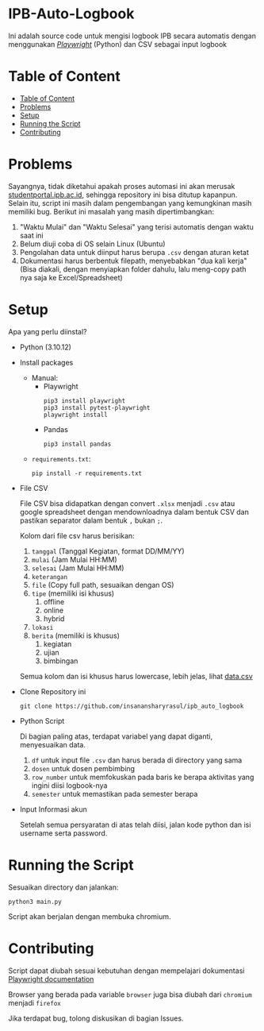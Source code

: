 <h1> IPB-Auto-Logbook </h1>

Ini adalah source code untuk mengisi logbook IPB secara automatis dengan menggunakan *[Playwright](https://playwright.dev/python/)* (Python) dan CSV sebagai input logbook

# Table of Content
- [Table of Content](#table-of-content)
- [Problems](#problems)
- [Setup](#setup)
- [Running the Script](#running-the-script)
- [Contributing](#contributing)

# Problems

Sayangnya, tidak diketahui apakah proses automasi ini akan merusak [studentportal.ipb.ac.id](studentportal.ipb.ac.id),
sehingga repository ini bisa ditutup kapanpun. Selain itu, script ini masih dalam pengembangan yang kemungkinan masih memiliki bug.
Berikut ini masalah yang masih dipertimbangkan:
1. "Waktu Mulai" dan "Waktu Selesai" yang terisi automatis dengan waktu saat ini
2. Belum diuji coba di OS selain Linux (Ubuntu)
3. Pengolahan data untuk diinput harus berupa `.csv` dengan aturan ketat
4. Dokumentasi harus berbentuk filepath, menyebabkan "dua kali kerja" (Bisa diakali, dengan menyiapkan folder dahulu, lalu meng-copy path nya saja ke Excel/Spreadsheet)

# Setup

Apa yang perlu diinstal?
* Python (3.10.12)
* Install packages 
    * Manual:
        * Playwright
            ```
            pip3 install playwright
            pip3 install pytest-playwright
            playwright install
            ```
        * Pandas
            ```
            pip3 install pandas
            ```
    * `requirements.txt`:
        ```
        pip install -r requirements.txt
        ```
* File CSV

    File CSV bisa didapatkan dengan convert `.xlsx` menjadi `.csv` atau google spreadsheet dengan mendownloadnya dalam bentuk CSV dan pastikan separator dalam bentuk `,` bukan `;`.

    Kolom dari file csv harus berisikan:

    1. `tanggal` (Tanggal Kegiatan, format DD/MM/YY)
    2. `mulai` (Jam Mulai HH:MM)
    3. `selesai` (Jam Mulai HH:MM)
    4. `keterangan` 
    5. `file` (Copy full path, sesuaikan dengan OS)
    6. `tipe` (memiliki isi khusus)
       1. offline
       2. online
       3. hybrid
    7. `lokasi`
    8. `berita` (memiliki is khusus)
       1. kegiatan
       2. ujian
       3. bimbingan

    Semua kolom dan isi khusus harus lowercase, lebih jelas, lihat [data.csv](data.csv)

* Clone Repository ini
    ```
    git clone https://github.com/insanansharyrasul/ipb_auto_logbook
    ```

* Python Script
  
    Di bagian paling atas, terdapat variabel yang dapat diganti, menyesuaikan data.
    1. `df` untuk input file `.csv` dan harus berada di directory yang sama
    2. `dosen` untuk dosen pembimbing
    3. `row_number` untuk memfokuskan pada baris ke berapa aktivitas yang ingini diisi logbook-nya
    4. `semester` untuk memastikan pada semester berapa

* Input Informasi akun
    
    Setelah semua persyaratan di atas telah diisi, jalan kode python dan isi username serta password.

# Running the Script

Sesuaikan directory dan jalankan:
```
python3 main.py
```
Script akan berjalan dengan membuka chromium.

# Contributing

Script dapat diubah sesuai kebutuhan dengan mempelajari dokumentasi [Playwright documentation](https://playwright.dev/python/docs/intro) 

Browser yang berada pada variable `browser` juga bisa diubah dari `chromium` menjadi `firefox`

Jika terdapat bug, tolong diskusikan di bagian Issues.